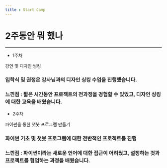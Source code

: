 ```yaml
---
title : Start Camp
---
```


# 2주동안 뭐 했나

---

* 1주차

강연 및 디자인 씽킹
### 입학식 및 권정은 강사님과의 디자인 싱킹 수업을 진행했습니다.
### 느낀점 : 짧은 시간동안 프로젝트의 전과정을 경험할 수 있었고, 디자인 싱킹에 대한 교육을 배웠습니다.

* 2주차

파이썬을 통한 챗봇 프로그램 만들기
### 파이썬 기초 및 챗봇 프로그램에 대한 전반적인 프로젝트를 진행
### 느낀점 : 파이썬이라는 새로운 언어에 대한 접근이 어려웠고, 설정하는 것과 프로젝트를 협업하는 과정을 배웠습니다.

